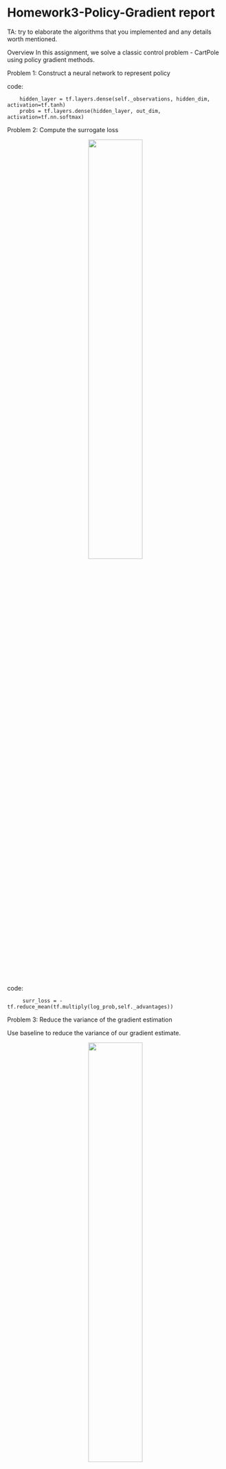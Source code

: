 # Homework3-Policy-Gradient report

TA: try to elaborate the algorithms that you implemented and any details worth mentioned.

Overview
In this assignment, we solve a classic control problem - CartPole using policy gradient methods.

Problem 1: Construct a neural network to represent policy

code:

        hidden_layer = tf.layers.dense(self._observations, hidden_dim, activation=tf.tanh)
        probs = tf.layers.dense(hidden_layer, out_dim, activation=tf.nn.softmax)

Problem 2: Compute the surrogate loss

 <p align="center"><img src="images/3_2.PNG" width=50%/></p>
 
code:

         surr_loss = -tf.reduce_mean(tf.multiply(log_prob,self._advantages))
 
 Problem 3: Reduce the variance of the gradient estimation
 
 Use baseline to reduce the variance of our gradient estimate.

 <p align="center"><img src="images/3_3.PNG" width=50%/></p>
 
code:

         a=r-b   //r is reward, b is the values predicted by our baseline
result:

Iteration 1: Average Return = 19.34
Iteration 2: Average Return = 20.15
Iteration 3: Average Return = 21.76
Iteration 4: Average Return = 23.64
Iteration 5: Average Return = 23.45
Iteration 6: Average Return = 24.98
Iteration 7: Average Return = 28.34
Iteration 8: Average Return = 27.64
Iteration 9: Average Return = 28.07
Iteration 10: Average Return = 33.04
Iteration 11: Average Return = 41.88
Iteration 12: Average Return = 39.24
Iteration 13: Average Return = 41.23
Iteration 14: Average Return = 38.01
Iteration 15: Average Return = 43.16
Iteration 16: Average Return = 43.86
Iteration 17: Average Return = 48.01
Iteration 18: Average Return = 46.57
Iteration 19: Average Return = 46.66
Iteration 20: Average Return = 52.73
Iteration 21: Average Return = 53.45
Iteration 22: Average Return = 54.92
Iteration 23: Average Return = 51.85
Iteration 24: Average Return = 55.17
Iteration 25: Average Return = 58.66
Iteration 26: Average Return = 60.45
Iteration 27: Average Return = 63.34
Iteration 28: Average Return = 67.86
Iteration 29: Average Return = 61.66
Iteration 30: Average Return = 64.87
Iteration 31: Average Return = 67.1
Iteration 32: Average Return = 67.74
Iteration 33: Average Return = 67.98
Iteration 34: Average Return = 69.34
Iteration 35: Average Return = 70.76
Iteration 36: Average Return = 80.16
Iteration 37: Average Return = 74.97
Iteration 38: Average Return = 84.54
Iteration 39: Average Return = 85.93
Iteration 40: Average Return = 91.22
Iteration 41: Average Return = 90.57
Iteration 42: Average Return = 106.0
Iteration 43: Average Return = 107.42
Iteration 44: Average Return = 104.91
Iteration 45: Average Return = 117.96
Iteration 46: Average Return = 117.71
Iteration 47: Average Return = 128.8
Iteration 48: Average Return = 130.62
Iteration 49: Average Return = 127.35
Iteration 50: Average Return = 133.28
Iteration 51: Average Return = 131.5
Iteration 52: Average Return = 140.51
Iteration 53: Average Return = 136.71
Iteration 54: Average Return = 146.16
Iteration 55: Average Return = 140.59
Iteration 56: Average Return = 150.96
Iteration 57: Average Return = 153.68
Iteration 58: Average Return = 152.97
Iteration 59: Average Return = 153.13
Iteration 60: Average Return = 159.27
Iteration 61: Average Return = 172.11
Iteration 62: Average Return = 167.04
Iteration 63: Average Return = 174.03
Iteration 64: Average Return = 174.89
Iteration 65: Average Return = 176.5
Iteration 66: Average Return = 187.8
Iteration 67: Average Return = 186.42
Iteration 68: Average Return = 187.91
Iteration 69: Average Return = 193.09
Iteration 70: Average Return = 195.37
Solve at 70 iterations, which equals 7000 episodes. 

<p align="center"><img src="images/3_3_1.PNG" width=50%/></p>
<p align="center"><img src="images/3_3_2.PNG" width=50%/></p>
 
Problem 4: Remove baseline

if rewards are all positive, all trajectory's probability will increase. So we can add baeline to minimizes the variance of the gradient estimate.They are by definition on-policy and need to forget data very fast in order to avoid the introduction of a bias to the gradient estimator

result:

baseline = LinearFeatureBaseline(env.spec)

<p align="center"><img src="images/3_3_1.PNG" width=50%/></p>
<p align="center"><img src="images/3_3_2.PNG" width=50%/></p>

baseline = None

<p align="center"><img src="images/3_4_1.PNG" width=50%/></p>
<p align="center"><img src="images/3_4_2.PNG" width=50%/></p>


Problem 5: Actor-Critic algorithm (with bootstrapping)
 We use the one-step bootstrap for the advantage function
 
 <p align="center"><img src="images/3_5.PNG" height=50%/></p>
 
 code:

      b_roll=np.roll(b,-1)
      b_roll[-1]=0
      y = x + discount_rate * b_roll
      return y

 
 Problem 6: Generalized Advantage Estimationwe 
 we use a novel advantage function called "Generalized Advantage Estimation", which introduces one hyperparameter  λ  to compromise the above two estimation methods.
 
 <p align="center"><img src="images/3_6.PNG" height=50%/></p>
 
 code:
      
         a = util.discount(a,self.discount_rate*LAMBDA)

result:
Iteration 1: Average Return = 31.35
Iteration 2: Average Return = 32.09
Iteration 3: Average Return = 32.83
Iteration 4: Average Return = 37.05
Iteration 5: Average Return = 46.4
Iteration 6: Average Return = 47.56
Iteration 7: Average Return = 49.19
Iteration 8: Average Return = 54.65
Iteration 9: Average Return = 57.94
Iteration 10: Average Return = 60.7
Iteration 11: Average Return = 61.32
Iteration 12: Average Return = 58.53
Iteration 13: Average Return = 69.33
Iteration 14: Average Return = 74.87
Iteration 15: Average Return = 86.5
Iteration 16: Average Return = 89.0
Iteration 17: Average Return = 88.85
Iteration 18: Average Return = 91.18
Iteration 19: Average Return = 95.63
Iteration 20: Average Return = 103.54
Iteration 21: Average Return = 106.22
Iteration 22: Average Return = 109.16
Iteration 23: Average Return = 116.28
Iteration 24: Average Return = 128.67
Iteration 25: Average Return = 129.61
Iteration 26: Average Return = 139.21
Iteration 27: Average Return = 138.64
Iteration 28: Average Return = 136.64
Iteration 29: Average Return = 139.85
Iteration 30: Average Return = 148.68
Iteration 31: Average Return = 158.7
Iteration 32: Average Return = 161.94
Iteration 33: Average Return = 162.39
Iteration 34: Average Return = 166.93
Iteration 35: Average Return = 171.35
Iteration 36: Average Return = 175.21
Iteration 37: Average Return = 170.43
Iteration 38: Average Return = 171.96
Iteration 39: Average Return = 180.71
Iteration 40: Average Return = 181.05
Iteration 41: Average Return = 177.19
Iteration 42: Average Return = 176.23
Iteration 43: Average Return = 180.91
Iteration 44: Average Return = 178.15
Iteration 45: Average Return = 184.52
Iteration 46: Average Return = 177.26
Iteration 47: Average Return = 187.64
Iteration 48: Average Return = 186.0
Iteration 49: Average Return = 185.44
Iteration 50: Average Return = 182.33
Iteration 51: Average Return = 187.26
Iteration 52: Average Return = 189.36
Iteration 53: Average Return = 186.02
Iteration 54: Average Return = 189.86
Iteration 55: Average Return = 190.01
Iteration 56: Average Return = 188.46
Iteration 57: Average Return = 195.14
Solve at 57 iterations, which equals 5700 episodes.

<p align="center"><img src="images/6.PNG" width=50%/></p>
